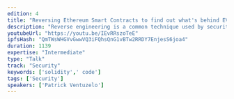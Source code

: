 ```yaml
---
edition: 4
title: "Reversing Ethereum Smart Contracts to find out what's behind EVM bytecode"
description: "Reverse engineering is a common technique used by security researcher to understand and analyze the behavior of closed-source binaries. If you apply this to Ethereum smart contract (and more specifically on the EVM bytecode), thats allow you to analyze and verify the result of your Solidity source code compilation. From a developer point of view, it can save you a lot of time and money if you succeed to detect flaws and missing bytecode optimization. Also, providing the Solidity source code it's not mandatory during the smart contract creation, that’s why being able to directly reverse the EVM bytecode make even more sense if you want to understand the behavior of external smart contracts."
youtubeUrl: "https://youtu.be/IEvRRszoTeE"
ipfsHash: "QmTWsWHGVvGwwVQ3iFQhsQnG1vBTw2RRDY7EnjesS6joa4"
duration: 1139
expertise: "Intermediate"
type: "Talk"
track: "Security"
keywords: ['solidity',' code']
tags: ['Security']
speakers: ['Patrick Ventuzelo']
---
```

